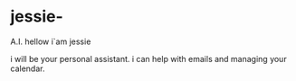 # jessie-
A.I.
hellow i`am jessie 

i will be your personal assistant.
i can help with emails and managing your calendar.
